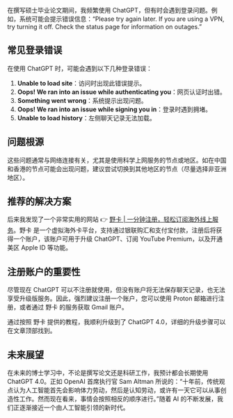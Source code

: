 在撰写硕士毕业论文期间，我频繁使用 ChatGPT，但有时会遇到登录问题。例如，系统可能会提示错误信息：“Please try again later. If you are using a VPN, try turning it off. Check the status page for information on outages.”

## 常见登录错误

在使用 ChatGPT 时，可能会遇到以下几种登录错误：

1. **Unable to load site**：访问时出现此错误提示。
2. **Oops! We ran into an issue while authenticating you**：网页认证时出错。
3. **Something went wrong**：系统提示出现问题。
4. **Oops! We ran into an issue while signing you in**：登录时遇到拥堵。
5. **Unable to load history**：左侧聊天记录无法加载。

## 问题根源

这些问题通常与网络连接有关，尤其是使用科学上网服务的节点或地区。如在中国和香港的节点可能会出现问题，建议尝试切换到其他地区的节点（尽量选择非亚洲地区）。

## 推荐的解决方案

后来我发现了一个非常实用的网站 👉 [野卡 | 一分钟注册，轻松订阅海外线上服务](https://bit.ly/bewildcard)。野卡 是一个虚拟海外卡平台，支持通过银联购汇和支付宝付款，注册后将获得一个账户，该账户可用于升级 ChatGPT、订阅 YouTube Premium，以及开通美区 Apple ID 等功能。

## 注册账户的重要性

尽管现在 ChatGPT 可以不注册就使用，但没有账户将无法保存聊天记录，也无法享受升级版服务。因此，强烈建议注册一个账户，您可以使用 Proton 邮箱进行注册，或者通过 野卡 的服务获取 Gmail 账户。

通过按照 野卡 提供的教程，我顺利升级到了 ChatGPT 4.0，详细的升级步骤可以在文章顶部找到。

## 未来展望

在未来的博士学习中，不论是撰写论文还是科研工作，我预计都会长期使用 ChatGPT 4.0。正如 OpenAI 首席执行官 Sam Altman 所说的：“十年前，传统观点认为人工智能首先会影响体力劳动，然后是认知劳动，或许有一天它可以从事创造性工作。然而现在看来，事情会按照相反的顺序进行。”随着 AI 的不断发展，我们正逐渐接近一个由人工智能引领的新时代。